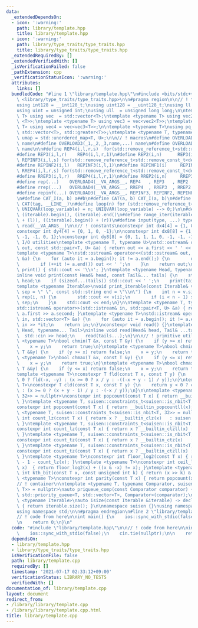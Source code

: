 ```yaml
---
data:
  _extendedDependsOn:
  - icon: ':warning:'
    path: library/template.hpp
    title: library/template.hpp
  - icon: ':warning:'
    path: library/type_traits/type_traits.hpp
    title: library/type_traits/type_traits.hpp
  _extendedRequiredBy: []
  _extendedVerifiedWith: []
  _isVerificationFailed: false
  _pathExtension: cpp
  _verificationStatusIcon: ':warning:'
  attributes:
    links: []
  bundledCode: "#line 1 \"library/template.hpp\"\n#include <bits/stdc++.h>\n#include\
    \ <library/type_traits/type_traits.hpp>\n\n#pragma region\n\n// ! type aliases\n\
    using int128 = __int128_t;\nusing uint128 = __uint128_t;\nusing ll = long long;\n\
    using uint = unsigned int;\nusing ull  = unsigned long long;\n\ntemplate <typename\
    \ T> using vec  = std::vector<T>;\ntemplate <typename T> using vec2 = vec<vec\
    \ <T>>;\ntemplate <typename T> using vec3 = vec<vec2<T>>;\ntemplate <typename\
    \ T> using vec4 = vec<vec3<T>>;\n\ntemplate <typename T>\nusing pq_greater = std::priority_queue<T,\
    \ std::vector<T>, std::greater<T>>;\ntemplate <typename T, typename U>\nusing\
    \ umap = std::unordered_map<T, U>;\n\n// ! macros\n#define OVERLOAD2(_1,_2,name,...)\
    \ name\n#define OVERLOAD3(_1,_2,_3,name,...) name\n#define OVERLOAD4(_1,_2,_3,_4,name,...)\
    \ name\n\n#define REP4(i,l,r,s)  for(std::remove_reference_t<std::remove_const_t<decltype(r)>>i=(l);i<(r);i+=(s))\n\
    #define REP3(i,l,r)    REP4(i,l,r,1)\n#define REP2(i,n)      REP3(i,0,n)\n#define\
    \ REPINF3(i,l,s) for(std::remove_reference_t<std::remove_const_t<decltype(l)>>i=(l);;i+=(s))\n\
    #define REPINF2(i,l)   REPINF3(i,l,1)\n#define REPINF1(i)     REPINF2(i,0)\n#define\
    \ RREP4(i,l,r,s) for(std::remove_reference_t<std::remove_const_t<decltype(r)>>i=(l)+fld((r)-(l)-1,s)*(s);i>=(l);i-=(s))\n\
    #define RREP3(i,l,r)   RREP4(i,l,r,1)\n#define RREP2(i,n)     RREP3(i,0,n)\n\n\
    #define rep(...)    OVERLOAD4(__VA_ARGS__, REP4   , REP3   , REP2   )(__VA_ARGS__)\n\
    #define rrep(...)   OVERLOAD4(__VA_ARGS__, RREP4  , RREP3  , RREP2  )(__VA_ARGS__)\n\
    #define repinf(...) OVERLOAD3(__VA_ARGS__, REPINF3, REPINF2, REPINF1)(__VA_ARGS__)\n\
    \n#define CAT_I(a, b) a##b\n#define CAT(a, b) CAT_I(a, b)\n#define UNIQVAR(tag)\
    \ CAT(tag, __LINE__)\n#define loop(n) for (std::remove_reference_t<std::remove_const_t<decltype(n)>>\
    \ UNIQVAR(loop_variable) = n; UNIQVAR(loop_variable) --> 0;)\n\n#define all(iterable)\
    \ (iterable).begin(), (iterable).end()\n#define range_iter(iterable, l, r) ((iterable).begin()\
    \ + (l)), ((iterable).begin() + (r))\n#define input(type, ...) type __VA_ARGS__;\
    \ read(__VA_ARGS__)\n\n// ! constants\nconstexpr int dx4[4] = {1, 0, -1, 0};\n\
    constexpr int dy4[4] = {0, 1, 0, -1};\n\nconstexpr int dx8[8] = {1, 1, 0, -1,\
    \ -1, -1, 0, 1};\nconstexpr int dy8[8] = {0, 1, 1, 1, 0, -1, -1, -1};\n\n// !\
    \ I/O utilities\ntemplate <typename T, typename U>\nstd::ostream& operator<<(std::ostream&\
    \ out, const std::pair<T, U> &a) { return out << a.first << ' ' << a.second; }\n\
    template <typename T>\nstd::ostream& operator<<(std::ostream& out, const std::vector<T>\
    \ &a) {\n    for (auto it = a.begin(); it != a.end();) {\n        out << *it;\n\
    \        if (++it != a.end()) out << ' ';\n    }\n    return out;\n}\ninline void\
    \ print() { std::cout << '\\n'; }\ntemplate <typename Head, typename... Tail>\n\
    inline void print(const Head& head, const Tail&... tails) {\n    std::cout <<\
    \ head;\n    if (sizeof...(tails)) std::cout << ' ';\n    print(tails...);\n}\n\
    template <typename Iterable>\nvoid print_iterable(const Iterable& v, const std::string\
    \ sep = \" \", const std::string end = \"\\n\") {\n    int n = v.size();\n   \
    \ rep(i, n) {\n        std::cout << v[i];\n        if (i < n - 1) std::cout <<\
    \ sep;\n    }\n    std::cout << end;\n}\n\ntemplate <typename T, typename U>\n\
    std::istream& operator>>(std::istream& in, std::pair<T, U> &a) { return in >>\
    \ a.first >> a.second; }\ntemplate <typename T>\nstd::istream& operator>>(std::istream&\
    \ in, std::vector<T> &a) {\n    for (auto it = a.begin(); it != a.end(); ++it)\
    \ in >> *it;\n    return in;\n}\nconstexpr void read() {}\ntemplate <typename\
    \ Head, typename... Tail>\ninline void read(Head& head, Tail& ...tails) {\n  \
    \  std::cin >> head;\n    read(tails...);\n}\n\n// ! primitive utilities\n\ntemplate\
    \ <typename T>\nbool chmin(T &x, const T &y) {\n    if (y >= x) return false;\n\
    \    x = y;\n    return true;\n}\ntemplate <typename T>\nbool chmin(T &x, const\
    \ T &&y) {\n    if (y >= x) return false;\n    x = y;\n    return true;\n}\ntemplate\
    \ <typename T>\nbool chmax(T &x, const T &y) {\n    if (y <= x) return false;\n\
    \    x = y;\n    return true;\n}\ntemplate <typename T>\nbool chmax(T &x, const\
    \ T &&y) {\n    if (y <= x) return false;\n    x = y;\n    return true;\n}\n\n\
    template <typename T>\nconstexpr T fld(const T x, const T y) {\n    return y <\
    \ 0 ? fld(-x, -y) : (x >= 0 ? x / y : -((-x + y - 1) / y));\n}\ntemplate <typename\
    \ T>\nconstexpr T cld(const T x, const T y) {\n    return y < 0 ? cld(-x, -y)\
    \ : (x >= 0 ? (x + y - 1) / y : -(-x / y));\n}\n\ntemplate <typename T, suisen::constraints_t<suisen::is_nbit<T,\
    \ 32>> = nullptr>\nconstexpr int popcount(const T x) { return __builtin_popcount(x);\
    \ }\ntemplate <typename T, suisen::constraints_t<suisen::is_nbit<T, 64>> = nullptr>\n\
    constexpr int popcount(const T x) { return __builtin_popcountll(x); }\ntemplate\
    \ <typename T, suisen::constraints_t<suisen::is_nbit<T, 32>> = nullptr>\nconstexpr\
    \ int count_lz(const T x) { return x ? __builtin_clz(x)   : suisen::bit_num<T>;\
    \ }\ntemplate <typename T, suisen::constraints_t<suisen::is_nbit<T, 64>> = nullptr>\n\
    constexpr int count_lz(const T x) { return x ? __builtin_clzll(x) : suisen::bit_num<T>;\
    \ }\ntemplate <typename T, suisen::constraints_t<suisen::is_nbit<T, 32>> = nullptr>\n\
    constexpr int count_tz(const T x) { return x ? __builtin_ctz(x)   : suisen::bit_num<T>;\
    \ }\ntemplate <typename T, suisen::constraints_t<suisen::is_nbit<T, 64>> = nullptr>\n\
    constexpr int count_tz(const T x) { return x ? __builtin_ctzll(x) : suisen::bit_num<T>;\
    \ }\ntemplate <typename T>\nconstexpr int floor_log2(const T x) { return suisen::bit_num<T>\
    \ - 1 - count_lz(x); }\ntemplate <typename T>\nconstexpr int ceil_log2(const T\
    \ x)  { return floor_log2(x) + ((x & -x) != x); }\ntemplate <typename T>\nconstexpr\
    \ int kth_bit(const T x, const unsigned int k) { return (x >> k) & 1; }\ntemplate\
    \ <typename T>\nconstexpr int parity(const T x) { return popcount(x) & 1; }\n\n\
    // ! container\n\ntemplate <typename T, typename Comparator, suisen::constraints_t<suisen::is_comparator<Comparator,\
    \ T>> = nullptr>\nauto priqueue_comp(const Comparator comparator) {\n    return\
    \ std::priority_queue<T, std::vector<T>, Comparator>(comparator);\n}\n\ntemplate\
    \ <typename Iterable>\nauto isize(const Iterable &iterable) -> decltype(int(iterable.size()))\
    \ { return iterable.size(); }\n\nnamespace suisen {}\nusing namespace suisen;\n\
    using namespace std;\n\n#pragma endregion\n#line 2 \"library/template.cpp\"\n\n\
    // ! code from here\n\nint main() {\n    ios::sync_with_stdio(false);\n    cin.tie(nullptr);\n\
    \n    return 0;\n}\n"
  code: "#include \"library/template.hpp\"\n\n// ! code from here\n\nint main() {\n\
    \    ios::sync_with_stdio(false);\n    cin.tie(nullptr);\n\n    return 0;\n}"
  dependsOn:
  - library/template.hpp
  - library/type_traits/type_traits.hpp
  isVerificationFile: false
  path: library/template.cpp
  requiredBy: []
  timestamp: '2021-07-17 02:33:12+09:00'
  verificationStatus: LIBRARY_NO_TESTS
  verifiedWith: []
documentation_of: library/template.cpp
layout: document
redirect_from:
- /library/library/template.cpp
- /library/library/template.cpp.html
title: library/template.cpp
---
```

